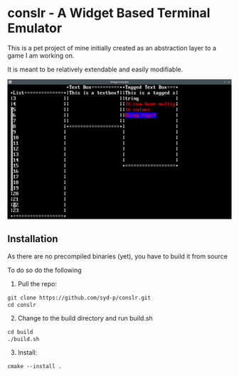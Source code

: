 # conslr - A Widget Based Terminal Emulator
This is a pet project of mine initially created as an abstraction layer to a game I am working on.

It is meant to be relatively extendable and easily modifiable.

![Example of conslr being used](https://github.com/syd-p/conslr/blob/master/res/widgetsexample.png)

## Installation
As there are no precompiled binaries (yet), you have to build it from source

To do so do the following
1. Pull the repo:
```
git clone https://github.com/syd-p/conslr.git
cd conslr
```
2. Change to the build directory and run build.sh 
```
cd build
./build.sh
```
3. Install:
```
cmake --install .
```

